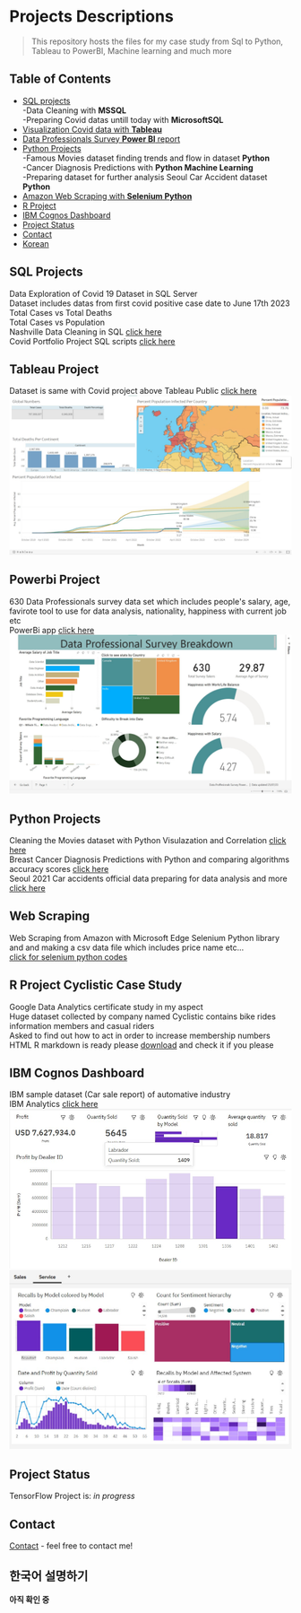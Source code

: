 # Projects Descriptions
>This repository hosts the files for my case study from Sql to Python, Tableau to PowerBI, Machine learning and much more
## Table of Contents
* [SQL projects](#sql-projects)
  <br>-Data Cleaning with **MSSQL** <br>
  -Preparing Covid datas untill today with **MicrosoftSQL**
* [Visualization Covid data with **Tableau**](#tableau-project)
* [Data Professionals Survey **Power BI** report](#powerbi-project)
* [Python Projects](#python-projects)
 <br> -Famous Movies dataset finding trends and flow in dataset **Python**<br>
  -Cancer Diagnosis Predictions with **Python Machine Learning**<br>
  -Preparing dataset for further analysis Seoul Car Accident dataset **Python**
* [Amazon Web Scraping with **Selenium Python**](#web-scraping)
* [R Project](#r-project-cyclistic-case-study)
* [IBM Cognos Dashboard](#ibm-dashboard)
* [Project Status](#project-status)
* [Contact](#contact)
* [Korean](#한국어-설명하기)
<!-- * [License](#license) -->
## SQL Projects
Data Exploration of Covid 19 Dataset in SQL Server<br>
Dataset includes datas from first covid positive case date to June 17th 2023<br>
Total Cases vs Total Deaths <br>
Total Cases vs Population <br>
Nashville Data Cleaning in SQL [click here](https://github.com/FurkanBeyazit/PortFolioProjects/blob/main/Nashville%20Data%20Cleaning%20in%20SQL%20.sql) <br>
Covid Portfolio Project SQL scripts [click here](https://github.com/FurkanBeyazit/PortFolioProjects/blob/main/Covid%20Portfolio%20Project%20SQL%20scripts.sql)

## Tableau Project
Dataset is same with Covid project above
Tableau Public [click here](https://public.tableau.com/app/profile/furkan.yagiz/viz/CovidPortfolioProject_16870698928110/Dashboard1?publish=yes)<br>
![tableau](./tableau.jpg)

## Powerbi Project
630 Data Professionals survey data set which includes people's salary, age, favirote tool to use for data analysis, nationality, happiness with current job etc<br>
PowerBi app [click here](https://app.powerbi.com/links/ai0Msvl-tF?ctid=86978b30-1660-4119-8aac-fa62bf388ed6&pbi_source=linkShare)<br>
![powerbi](./powerbi.jpg)


## Python Projects
Cleaning the Movies dataset with Python Visulazation and Correlation [click here](https://github.com/FurkanBeyazit/PortFolioProjects/blob/main/PortfolioProject%20Movies%20Data%20manipulation.ipynb) <br>
Breast Cancer Diagnosis Predictions with Python and comparing algorithms accuracy scores [click here](https://github.com/FurkanBeyazit/PortFolioProjects/blob/main/ML%20Breast%20Cancer%20Diagnosis%20%20Predictions%20.ipynb) <br>
Seoul 2021 Car accidents official data preparing for data analysis and more [click here](https://github.com/FurkanBeyazit/PortFolioProjects/blob/main/%ED%8C%8C%EC%9D%B4%EC%8D%AC%20%EB%8B%A4%EC%9D%B4%ED%84%B0%20%EC%A3%BC%EB%B9%84%2C%EB%8D%B0%EC%9D%B4%ED%84%B0%EC%97%90%EC%84%9C%20%EC%9D%98%EB%AF%B8%20%EC%B0%BE%EA%B8%B0%20.ipynb)

## Web Scraping
Web Scraping from Amazon with Microsoft Edge Selenium Python library and and making a csv data file which includes price name etc... <br>
[click for selenium python codes](https://github.com/FurkanBeyazit/PortFolioProjects/blob/main/Amazon_Scraping_Selenium.ipynb)

## R Project Cyclistic Case Study 
Google Data Analytics certificate study in my aspect<br>
Huge dataset collected by company named Cyclistic contains bike rides information members and casual riders<br>
Asked to find out how to act in order to increase membership numbers<br>
HTML R markdown is ready please [download](https://github.com/FurkanBeyazit/PortFolioProjects/blob/main/Cyclistic_markmark.html) and check it if you please 

## IBM Cognos Dashboard
IBM sample dataset (Car sale report) of automative industry<br>
IBM Analytics [click here](https://shorturl.at/bpqHN)<br>
![IBM Cognos Dashboard](./ibm1.jpg)
![IBM Cognos Dashboard](./ibm2.jpg)

## Project Status
TensorFlow Project is:  _in progress_ 

## Contact
[Contact](https://www.linkedin.com/in/furkanbyagiz/) - feel free to contact me!


## 한국어 설명하기
__아직 확인 중__

<!-- Optional -->
<!-- ## License -->
<!-- This project is open source and available under the [... License](). -->

<!-- You don't have to include all sections - just the one's relevant to your project -->
